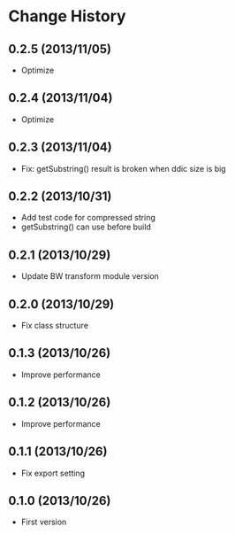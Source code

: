 Change History
=================

## 0.2.5 (2013/11/05)

* Optimize

## 0.2.4 (2013/11/04)

* Optimize

## 0.2.3 (2013/11/04)

* Fix: getSubstring() result is broken when ddic size is big

## 0.2.2 (2013/10/31)

* Add test code for compressed string
* getSubstring() can use before build

## 0.2.1 (2013/10/29)

* Update BW transform module version

## 0.2.0 (2013/10/29)

* Fix class structure

## 0.1.3 (2013/10/26)

* Improve performance

## 0.1.2 (2013/10/26)

* Improve performance

## 0.1.1 (2013/10/26)

* Fix export setting

## 0.1.0 (2013/10/26)

* First version
